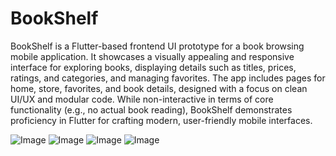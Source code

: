 # BookShelf
BookShelf is a Flutter-based frontend UI prototype for a book browsing mobile application. It showcases a visually appealing and responsive interface for exploring books, displaying details such as titles, prices, ratings, and categories, and managing favorites. The app includes pages for home, store, favorites, and book details, designed with a focus on clean UI/UX and modular code. While non-interactive in terms of core functionality (e.g., no actual book reading), BookShelf demonstrates proficiency in Flutter for crafting modern, user-friendly mobile interfaces.

![Image](https://github.com/user-attachments/assets/e8137d14-abea-4d28-ab24-eb4849005d99) ![Image](https://github.com/user-attachments/assets/f69fd4f8-1ccc-4513-a4a5-d1eab9f81337) ![Image](https://github.com/user-attachments/assets/63f63492-983c-424c-8992-1f0dcb842725) ![Image](https://github.com/user-attachments/assets/53b4b2af-7472-405b-81c5-8486946b352c)
